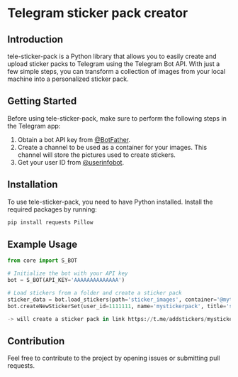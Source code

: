 # Telegram sticker pack creator

## Introduction
tele-sticker-pack is a Python library that allows you to easily create and upload sticker packs to Telegram using the Telegram Bot API. With just a few simple steps, you can transform a collection of images from your local machine into a personalized sticker pack.

## Getting Started
Before using tele-sticker-pack, make sure to perform the following steps in the Telegram app:
1. Obtain a bot API key from [@BotFather](https://t.me/BotFather).
2. Create a channel to be used as a container for your images. This channel will store the pictures used to create stickers.
3. Get your user ID from [@userinfobot](https://t.me/userinfobot).

## Installation
To use tele-sticker-pack, you need to have Python installed. Install the required packages by running:
```bash
pip install requests Pillow
```

## Example Usage

```python
from core import S_BOT

# Initialize the bot with your API key
bot = S_BOT(API_KEY='AAAAAAAAAAAAAA')

# Load stickers from a folder and create a sticker pack
sticker_data = bot.load_stickers(path='sticker_images', container='@mytestcontainer', emojies=['🦕', '🐸'], keywords=['foo', 'bar'])
bot.createNewStickerSet(user_id=1111111, name='mystickerpack', title='sticker pack title', stickers=sticker_data)

-> will create a sticker pack in link https://t.me/addstickers/mystickerpack_by_{bot.username}
```

## Contribution
Feel free to contribute to the project by opening issues or submitting pull requests.
